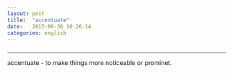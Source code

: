```yaml
---
layout: post
title:  "accentuate"
date:   2015-06-30 10:26:14 
categories: english
---
```

### 
-----------
accentuate - to make things more noticeable or prominet.

